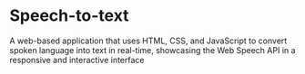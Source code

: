 # Speech-to-text
A web-based application that uses HTML, CSS, and JavaScript to convert spoken language into text in real-time, showcasing the Web Speech API in a responsive and interactive interface
